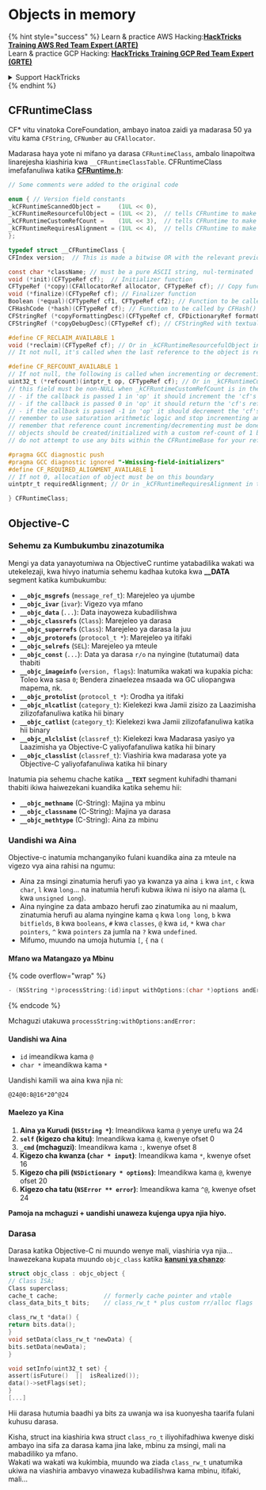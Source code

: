 # Objects in memory

{% hint style="success" %}
Learn & practice AWS Hacking:<img src="/.gitbook/assets/arte.png" alt="" data-size="line">[**HackTricks Training AWS Red Team Expert (ARTE)**](https://training.hacktricks.xyz/courses/arte)<img src="/.gitbook/assets/arte.png" alt="" data-size="line">\
Learn & practice GCP Hacking: <img src="/.gitbook/assets/grte.png" alt="" data-size="line">[**HackTricks Training GCP Red Team Expert (GRTE)**<img src="/.gitbook/assets/grte.png" alt="" data-size="line">](https://training.hacktricks.xyz/courses/grte)

<details>

<summary>Support HackTricks</summary>

* Check the [**subscription plans**](https://github.com/sponsors/carlospolop)!
* **Join the** 💬 [**Discord group**](https://discord.gg/hRep4RUj7f) or the [**telegram group**](https://t.me/peass) or **follow** us on **Twitter** 🐦 [**@hacktricks\_live**](https://twitter.com/hacktricks\_live)**.**
* **Share hacking tricks by submitting PRs to the** [**HackTricks**](https://github.com/carlospolop/hacktricks) and [**HackTricks Cloud**](https://github.com/carlospolop/hacktricks-cloud) github repos.

</details>
{% endhint %}

## CFRuntimeClass

CF\* vitu vinatoka CoreFoundation, ambayo inatoa zaidi ya madarasa 50 ya vitu kama `CFString`, `CFNumber` au `CFAllocator`.

Madarasa haya yote ni mifano ya darasa `CFRuntimeClass`, ambalo linapoitwa linarejesha kiashiria kwa `__CFRuntimeClassTable`. CFRuntimeClass imefafanuliwa katika [**CFRuntime.h**](https://opensource.apple.com/source/CF/CF-1153.18/CFRuntime.h.auto.html):
```objectivec
// Some comments were added to the original code

enum { // Version field constants
_kCFRuntimeScannedObject =     (1UL << 0),
_kCFRuntimeResourcefulObject = (1UL << 2),  // tells CFRuntime to make use of the reclaim field
_kCFRuntimeCustomRefCount =    (1UL << 3),  // tells CFRuntime to make use of the refcount field
_kCFRuntimeRequiresAlignment = (1UL << 4),  // tells CFRuntime to make use of the requiredAlignment field
};

typedef struct __CFRuntimeClass {
CFIndex version;  // This is made a bitwise OR with the relevant previous flags

const char *className; // must be a pure ASCII string, nul-terminated
void (*init)(CFTypeRef cf);  // Initializer function
CFTypeRef (*copy)(CFAllocatorRef allocator, CFTypeRef cf); // Copy function, taking CFAllocatorRef and CFTypeRef to copy
void (*finalize)(CFTypeRef cf); // Finalizer function
Boolean (*equal)(CFTypeRef cf1, CFTypeRef cf2); // Function to be called by CFEqual()
CFHashCode (*hash)(CFTypeRef cf); // Function to be called by CFHash()
CFStringRef (*copyFormattingDesc)(CFTypeRef cf, CFDictionaryRef formatOptions); // Provides a CFStringRef with a textual description of the object// return str with retain
CFStringRef (*copyDebugDesc)(CFTypeRef cf);	// CFStringRed with textual description of the object for CFCopyDescription

#define CF_RECLAIM_AVAILABLE 1
void (*reclaim)(CFTypeRef cf); // Or in _kCFRuntimeResourcefulObject in the .version to indicate this field should be used
// It not null, it's called when the last reference to the object is released

#define CF_REFCOUNT_AVAILABLE 1
// If not null, the following is called when incrementing or decrementing reference count
uint32_t (*refcount)(intptr_t op, CFTypeRef cf); // Or in _kCFRuntimeCustomRefCount in the .version to indicate this field should be used
// this field must be non-NULL when _kCFRuntimeCustomRefCount is in the .version field
// - if the callback is passed 1 in 'op' it should increment the 'cf's reference count and return 0
// - if the callback is passed 0 in 'op' it should return the 'cf's reference count, up to 32 bits
// - if the callback is passed -1 in 'op' it should decrement the 'cf's reference count; if it is now zero, 'cf' should be cleaned up and deallocated (the finalize callback above will NOT be called unless the process is running under GC, and CF does not deallocate the memory for you; if running under GC, finalize should do the object tear-down and free the object memory); then return 0
// remember to use saturation arithmetic logic and stop incrementing and decrementing when the ref count hits UINT32_MAX, or you will have a security bug
// remember that reference count incrementing/decrementing must be done thread-safely/atomically
// objects should be created/initialized with a custom ref-count of 1 by the class creation functions
// do not attempt to use any bits within the CFRuntimeBase for your reference count; store that in some additional field in your CF object

#pragma GCC diagnostic push
#pragma GCC diagnostic ignored "-Wmissing-field-initializers"
#define CF_REQUIRED_ALIGNMENT_AVAILABLE 1
// If not 0, allocation of object must be on this boundary
uintptr_t requiredAlignment; // Or in _kCFRuntimeRequiresAlignment in the .version field to indicate this field should be used; the allocator to _CFRuntimeCreateInstance() will be ignored in this case; if this is less than the minimum alignment the system supports, you'll get higher alignment; if this is not an alignment the system supports (e.g., most systems will only support powers of two, or if it is too high), the result (consequences) will be up to CF or the system to decide

} CFRuntimeClass;
```
## Objective-C

### Sehemu za Kumbukumbu zinazotumika

Mengi ya data yanayotumiwa na ObjectiveC runtime yatabadilika wakati wa utekelezaji, kwa hivyo inatumia sehemu kadhaa kutoka kwa **\_\_DATA** segment katika kumbukumbu:

* **`__objc_msgrefs`** (`message_ref_t`): Marejeleo ya ujumbe
* **`__objc_ivar`** (`ivar`): Vigezo vya mfano
* **`__objc_data`** (`...`): Data inayoweza kubadilishwa
* **`__objc_classrefs`** (`Class`): Marejeleo ya darasa
* **`__objc_superrefs`** (`Class`): Marejeleo ya darasa la juu
* **`__objc_protorefs`** (`protocol_t *`): Marejeleo ya itifaki
* **`__objc_selrefs`** (`SEL`): Marejeleo ya mteule
* **`__objc_const`** (`...`): Data ya darasa `r/o` na nyingine (tutatumai) data thabiti
* **`__objc_imageinfo`** (`version, flags`): Inatumika wakati wa kupakia picha: Toleo kwa sasa `0`; Bendera zinaelezea msaada wa GC uliopangwa mapema, nk.
* **`__objc_protolist`** (`protocol_t *`): Orodha ya itifaki
* **`__objc_nlcatlist`** (`category_t`): Kielekezi kwa Jamii zisizo za Laazimisha zilizofafanuliwa katika hii binary
* **`__objc_catlist`** (`category_t`): Kielekezi kwa Jamii zilizofafanuliwa katika hii binary
* **`__objc_nlclslist`** (`classref_t`): Kielekezi kwa Madarasa yasiyo ya Laazimisha ya Objective-C yaliyofafanuliwa katika hii binary
* **`__objc_classlist`** (`classref_t`): Viashiria kwa madarasa yote ya Objective-C yaliyofafanuliwa katika hii binary

Inatumia pia sehemu chache katika **`__TEXT`** segment kuhifadhi thamani thabiti ikiwa haiwezekani kuandika katika sehemu hii:

* **`__objc_methname`** (C-String): Majina ya mbinu
* **`__objc_classname`** (C-String): Majina ya darasa
* **`__objc_methtype`** (C-String): Aina za mbinu

### Uandishi wa Aina

Objective-c inatumia mchanganyiko fulani kuandika aina za mteule na vigezo vya aina rahisi na ngumu:

* Aina za msingi zinatumia herufi yao ya kwanza ya aina `i` kwa `int`, `c` kwa `char`, `l` kwa `long`... na inatumia herufi kubwa ikiwa ni isiyo na alama (`L` kwa `unsigned Long`).
* Aina nyingine za data ambazo herufi zao zinatumika au ni maalum, zinatumia herufi au alama nyingine kama `q` kwa `long long`, `b` kwa `bitfields`, `B` kwa `booleans`, `#` kwa `classes`, `@` kwa `id`, `*` kwa `char pointers`, `^` kwa `pointers` za jumla na `?` kwa `undefined`.
* Mifumo, muundo na umoja hutumia `[`, `{` na `(`

#### Mfano wa Matangazo ya Mbinu

{% code overflow="wrap" %}
```objectivec
- (NSString *)processString:(id)input withOptions:(char *)options andError:(id)error;
```
{% endcode %}

Mchaguzi utakuwa `processString:withOptions:andError:`

#### Uandishi wa Aina

* `id` imeandikwa kama `@`
* `char *` imeandikwa kama `*`

Uandishi kamili wa aina kwa njia ni:
```less
@24@0:8@16*20^@24
```
#### Maelezo ya Kina

1. **Aina ya Kurudi (`NSString *`)**: Imeandikwa kama `@` yenye urefu wa 24
2. **`self` (kigezo cha kitu)**: Imeandikwa kama `@`, kwenye ofset 0
3. **`_cmd` (mchaguzi)**: Imeandikwa kama `:`, kwenye ofset 8
4. **Kigezo cha kwanza (`char * input`)**: Imeandikwa kama `*`, kwenye ofset 16
5. **Kigezo cha pili (`NSDictionary * options`)**: Imeandikwa kama `@`, kwenye ofset 20
6. **Kigezo cha tatu (`NSError ** error`)**: Imeandikwa kama `^@`, kwenye ofset 24

**Pamoja na mchaguzi + uandishi unaweza kujenga upya njia hiyo.**

### **Darasa**

Darasa katika Objective-C ni muundo wenye mali, viashiria vya njia... Inawezekana kupata muundo `objc_class` katika [**kanuni ya chanzo**](https://opensource.apple.com/source/objc4/objc4-756.2/runtime/objc-runtime-new.h.auto.html):
```objectivec
struct objc_class : objc_object {
// Class ISA;
Class superclass;
cache_t cache;             // formerly cache pointer and vtable
class_data_bits_t bits;    // class_rw_t * plus custom rr/alloc flags

class_rw_t *data() {
return bits.data();
}
void setData(class_rw_t *newData) {
bits.setData(newData);
}

void setInfo(uint32_t set) {
assert(isFuture()  ||  isRealized());
data()->setFlags(set);
}
[...]
```
Hii darasa hutumia baadhi ya bits za uwanja wa isa kuonyesha taarifa fulani kuhusu darasa.

Kisha, struct ina kiashiria kwa struct `class_ro_t` iliyohifadhiwa kwenye diski ambayo ina sifa za darasa kama jina lake, mbinu za msingi, mali na mabadiliko ya mfano.\
Wakati wa wakati wa kukimbia, muundo wa ziada `class_rw_t` unatumika ukiwa na viashiria ambavyo vinaweza kubadilishwa kama mbinu, itifaki, mali...
